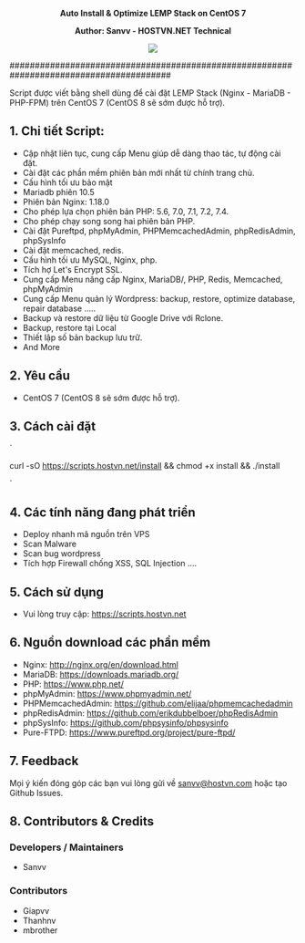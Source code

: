 <p align="center"><strong>Auto Install & Optimize LEMP Stack on CentOS 7</strong></p>                        
<p align="center"><strong>Author: Sanvv - HOSTVN.NET Technical</strong></p>

<p align="center"> <img src="https://blog.hostvn.net/wp-content/uploads/2020/07/logo-big-2.png" /> </p>

########################################################################################

Script được viết bằng shell dùng để cài đặt LEMP Stack (Nginx - MariaDB - PHP-FPM) trên CentOS 7 (CentOS 8 sẽ sớm được hỗ trợ).

## 1. Chi tiết Script:

- Cập nhật liên tục, cung cấp Menu giúp dễ dàng thao tác, tự động cài đặt.
- Cài đặt các phần mềm phiên bản mới nhất từ chính trang chủ.
- Cấu hình tối ưu bảo mật
- Mariadb phiên 10.5
- Phiên bản Nginx: 1.18.0
- Cho phép lựa chọn phiên bản PHP: 5.6, 7.0, 7.1, 7.2, 7.4.
- Cho phép chạy song song hai phiên bản PHP.
- Cài đặt Pureftpd, phpMyAdmin, PHPMemcachedAdmin, phpRedisAdmin, phpSysInfo
- Cài đặt memcached, redis.
- Cấu hình tối ưu MySQL, Nginx, php.
- Tích hợ Let's Encrypt SSL.
- Cung cấp Menu nâng cấp Nginx, MariaDB/, PHP, Redis, Memcached, phpMyAdmin
- Cung cấp Menu quản lý Wordpress: backup, restore, optimize database, repair database .....
- Backup và restore dữ liệu từ Google Drive với Rclone.
- Backup, restore tại Local
- Thiết lập số bản backup lưu trữ.
- And More

## 2. Yêu cầu

- CentOS 7 (CentOS 8 sẽ sớm được hỗ trợ).

## 3. Cách cài đặt

`

curl -sO https://scripts.hostvn.net/install && chmod +x install && ./install

`

## 4. Các tính năng đang phát triển

- Deploy nhanh mã nguồn trên VPS
- Scan Malware
- Scan bug wordpress
- Tích hợp Firewall chống XSS, SQL Injection ....

## 5. Cách sử dụng

- Vui lòng truy cập: https://scripts.hostvn.net

## 6. Nguồn download các phần mềm

- Nginx: http://nginx.org/en/download.html
- MariaDB: https://downloads.mariadb.org/
- PHP: https://www.php.net/
- phpMyAdmin: https://www.phpmyadmin.net/
- PHPMemcachedAdmin: https://github.com/elijaa/phpmemcachedadmin
- phpRedisAdmin: https://github.com/erikdubbelboer/phpRedisAdmin
- phpSysInfo: https://github.com/phpsysinfo/phpsysinfo
- Pure-FTPD: https://www.pureftpd.org/project/pure-ftpd/

## 7. Feedback

Mọi ý kiến đóng góp các bạn vui lòng gửi về sanvv@hostvn.com hoặc tạo Github Issues.

## 8. Contributors & Credits
### Developers / Maintainers
- Sanvv

### Contributors
- Giapvv
- Thanhnv
- mbrother
